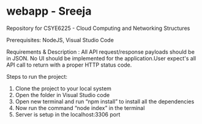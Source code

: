 # webapp - Sreeja


Repository for CSYE6225 - Cloud Computing and Networking Structures

Prerequisites: NodeJS, Visual Studio Code

Requirements & Description : All API request/response payloads should be in JSON. No UI should be implemented for the application.User expect's all API call to return with a proper HTTP status code.

Steps to run the project:
1. Clone the project to your local system
2. Open the folder in Visual Studio code
3. Open new terminal and run “npm install” to install all the dependencies
4. Now run the command “node index” in the terminal
5. Server is setup in the localhost:3306 port
